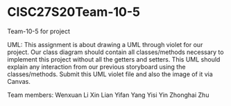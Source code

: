 # CISC27S20Team-10-5
Team-10-5 for project

UML:
This assignment is about drawing a UML through violet for our project. Our class diagram should contain all classes/methods necessary to implement this project without all the getters and setters. This UML should explain any interaction from our previous storyboard using the classes/methods. Submit this UML violet file and also the image of it via Canvas.

Team members:
Wenxuan Li
Xin Lian
Yifan Yang
Yisi Yin
Zhonghai Zhu
